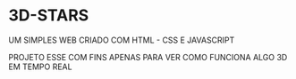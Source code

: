 # 3D-STARS
UM SIMPLES WEB CRIADO COM HTML - CSS E JAVASCRIPT

PROJETO ESSE COM FINS APENAS PARA VER COMO FUNCIONA ALGO 3D EM TEMPO REAL

